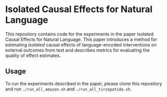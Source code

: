 # Isolated Causal Effects for Natural Language

This repository contains code for the experiments in the paper Isolated Causal Effects for Natural Language. This paper introduces a method for estimating *isolated* causal effects of language-encoded interventions on external outcomes from text and describes metrics for evaluating the quality of effect estimates.

## Usage

To run the experiments described in the paper, please clone this repository and run `./run_all_amazon.sh` and `./run_all_tirzepatide.sh`.
